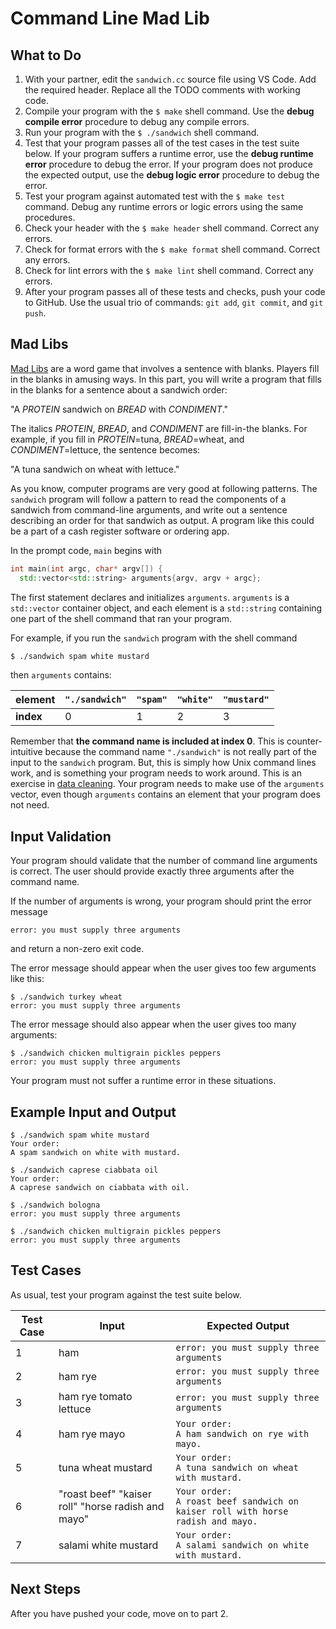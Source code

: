 
# Command Line Mad Lib

## What to Do

1. With your partner, edit the `sandwich.cc` source file using VS Code. Add the required header. Replace all the TODO comments with working code.
1. Compile your program with the `$ make` shell command. Use the **debug compile error** procedure to debug any compile errors.
1. Run your program with the `$ ./sandwich` shell command.
1. Test that your program passes all of the test cases in the test suite below. If your program suffers a runtime error, use the **debug runtime error** procedure to debug the error. If your program does not produce the expected output, use the **debug logic error** procedure to debug the error.
1. Test your program against automated test with the `$ make test` command. Debug any runtime errors or logic errors using the same procedures.
1. Check your header with the `$ make header` shell command. Correct any errors.
1. Check for format errors with the `$ make format` shell command. Correct any errors.
1. Check for lint errors with the `$ make lint` shell command. Correct any errors.
1. After your program passes all of these tests and checks, push your code to GitHub. Use the usual trio of commands: `git add`, `git commit`, and `git push`.

## Mad Libs

[Mad Libs](https://en.wikipedia.org/wiki/Mad_Libs) are a word game that involves a sentence with blanks. Players fill in the blanks in amusing ways. In this part, you will write a program that fills in the blanks for a sentence about a sandwich order:

"A *PROTEIN* sandwich on *BREAD* with *CONDIMENT*."

The italics *PROTEIN*, *BREAD*, and *CONDIMENT* are fill-in-the blanks. For example, if you fill in *PROTEIN*=tuna, *BREAD*=wheat, and *CONDIMENT*=lettuce, the sentence becomes:

"A tuna sandwich on wheat with lettuce."

As you know, computer programs are very good at following patterns. The `sandwich` program will follow a pattern to read the components of a sandwich from command-line arguments, and write out a sentence describing an order for that sandwich as output. A program like this could be a part of a cash register software or ordering app.

In the prompt code, `main` begins with
```c++
int main(int argc, char* argv[]) {
  std::vector<std::string> arguments{argv, argv + argc};
```
The first statement declares and initializes `arguments`. `arguments` is a `std::vector` container object, and each element is a `std::string` containing one part of the shell command that ran your program.

For example, if you run the `sandwich` program with the shell command
```bash
$ ./sandwich spam white mustard
```
then `arguments` contains:

| element | `"./sandwich"` | `"spam"` | `"white"` | `"mustard"` |
| -- | -- | -- | -- | -- |
| **index**   | 0              | 1        | 2         | 3           |

Remember that **the command name is included at index 0**. This is counter-intuitive because the command name `"./sandwich"` is not really part of the input to the `sandwich` program. But, this is simply how Unix command lines work, and is something your program needs to work around. This is an exercise in [data cleaning](https://en.wikipedia.org/wiki/Data_cleansing). Your program needs to make use of the `arguments` vector, even though `arguments` contains an element that your program does not need.

## Input Validation

Your program should validate that the number of command line arguments is correct. The user should provide exactly three arguments after the command name.

If the number of arguments is wrong, your program should print the error message
```
error: you must supply three arguments
```
and return a non-zero exit code.

The error message should appear when the user gives too few arguments like this:
```
$ ./sandwich turkey wheat
error: you must supply three arguments
```
The error message should also appear when the user gives too many arguments:
```
$ ./sandwich chicken multigrain pickles peppers
error: you must supply three arguments
```

Your program must not suffer a runtime error in these situations.

## Example Input and Output

```
$ ./sandwich spam white mustard
Your order:
A spam sandwich on white with mustard.
```

```
$ ./sandwich caprese ciabbata oil
Your order:
A caprese sandwich on ciabbata with oil.
```

```
$ ./sandwich bologna
error: you must supply three arguments
```

```
$ ./sandwich chicken multigrain pickles peppers
error: you must supply three arguments
```

## Test Cases

As usual, test your program against the test suite below.

| Test Case | Input                              | Expected Output                          |
|-----------|------------------------------------|------------------------------------------|
| 1         | ham               | `error: you must supply three arguments` |
| 2         | ham rye                  | `error: you must supply three arguments`    |
| 3         | ham rye tomato lettuce                  | `error: you must supply three arguments`    |
| 4         | ham rye mayo                  | `Your order:` <br> `A ham sandwich on rye with mayo.` |
| 5         | tuna wheat mustard                  | `Your order:` <br> `A tuna sandwich on wheat with mustard.` |
| 6         | "roast beef" "kaiser roll" "horse radish and mayo"                  | `Your order:` <br> `A roast beef sandwich on kaiser roll with horse radish and mayo.` |
| 7         | salami white mustard                  | `Your order:` <br> `A salami sandwich on white with mustard.` |

## Next Steps

After you have pushed your code, move on to part 2.
